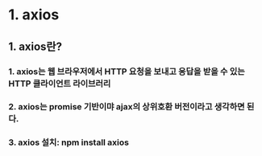 # 1. axios
## 1. axios란?
### 1. axios는 웹 브라우저에서 HTTP 요청을 보내고 응답을 받을 수 있는 HTTP 클라이언트 라이브러리
### 2. axios는 promise 기반이먀 ajax의 상위호환 버전이라고 생각하면 된다.
### 3. axios 설치: npm install axios
